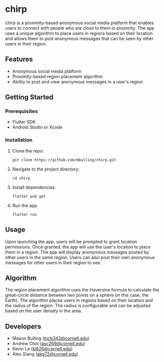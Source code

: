 # chirp

chirp is a proximity-based anonymous social media platform that enables users to connect with people who are close to them in proximity. The app uses a unique algorithm to place users in regions based on their location and allows them to post anonymous messages that can be seen by other users in their region.

## Features

- Anonymous social media platform
- Proximity-based region placement algorithm
- Ability to post and view anonymous messages in a user's region

## Getting Started

### Prerequisites

- Flutter SDK
- Android Studio or Xcode

### Installation

1. Clone the repo:

    ```git clone https://github.com/mbulling/chirp.git```

2. Navigate to the project directory:

    ```cd chirp```

3. Install dependencies:

    ```flutter pub get```

4. Run the app

    ```flutter run```


## Usage

Upon launching the app, users will be prompted to grant location permissions. Once granted, the app will use the user's location to place them in a region. The app will display anonymous messages posted by other users in the same region. Users can also post their own anonymous messages for other users in their region to see.

## Algorithm

The region placement algorithm uses the Haversine formula to calculate the great-circle distance between two points on a sphere (in this case, the Earth). The algorithm places users in regions based on their location and the radius of the region. The radius is configurable and can be adjusted based on the user density in the area.

## Developers

- Mason Bulling (mcb343@cornell.edu)
- Andrew Choi (asc269@cornell.edu)
- Kevin Le (kl626@cornell.edu)
- Alex Giang (akg72@cornell.edu)

